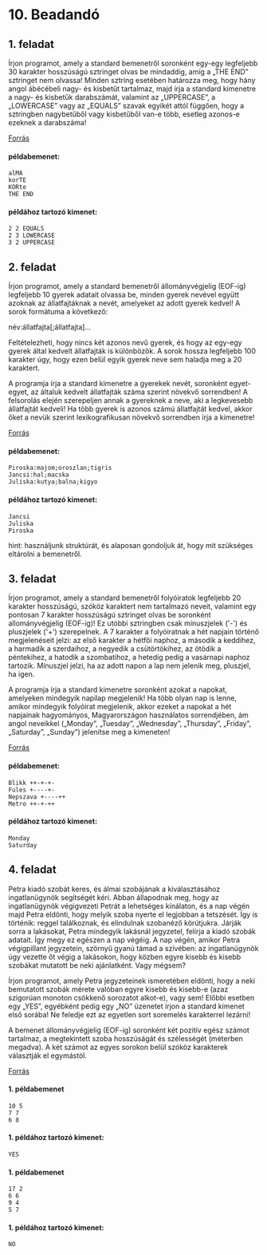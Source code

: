 # 10. Beadandó


## 1. feladat
Írjon programot, amely a standard bemenetről soronként egy-egy legfeljebb 30 karakter hosszúságú sztringet olvas be mindaddig, amíg a „THE END” sztringet nem olvassa! Minden sztring esetében határozza meg, hogy hány angol ábécébeli nagy- és kisbetűt tartalmaz, majd írja a standard kimenetre a nagy- és kisbetűk darabszámát, valamint az „UPPERCASE”, a „LOWERCASE” vagy az „EQUALS” szavak egyikét attól függően, hogy a sztringben nagybetűből vagy kisbetűből van-e több, esetleg azonos-e ezeknek a darabszáma!

[Forrás](https://progcont.hu/progcont/100300/?pid=201373)

#### példabemenet:
```
alMA
korTE
KORte
THE END
```

#### példához tartozó kimenet:
```
2 2 EQUALS
2 3 LOWERCASE
3 2 UPPERCASE
```


## 2. feladat
Írjon programot, amely a standard bemenetről állományvégjelig (EOF-ig) legfeljebb 10 gyerek adatait olvassa be, minden gyerek nevével együtt azoknak az állatfajtáknak a nevét, amelyeket az adott gyerek kedvel! A sorok formátuma a következő:

név:állatfajta[;állatfajta]…

Feltételezheti, hogy nincs két azonos nevű gyerek, és hogy az egy-egy gyerek által kedvelt állatfajták is különbözők. A sorok hossza legfeljebb 100 karakter úgy, hogy ezen belül egyik gyerek neve sem haladja meg a 20 karaktert.

A programja írja a standard kimenetre a gyerekek nevét, soronként egyet-egyet, az általuk kedvelt állatfajták száma szerint növekvő sorrendben! A felsorolás elején szerepeljen annak a gyereknek a neve, aki a legkevesebb állatfajtát kedveli! Ha több gyerek is azonos számú állatfajtát kedvel, akkor őket a nevük szerint lexikografikusan növekvő sorrendben írja a kimenetre!

[Forrás](https://progcont.hu/progcont/100300/?pid=201371)

#### példabemenet:
```
Piroska:majom;oroszlan;tigris
Jancsi:hal;macska
Juliska:kutya;balna;kigyo
```

#### példához tartozó kimenet:
```
Jancsi
Juliska
Piroska
```

hint: használjunk struktúrát, és alaposan gondoljuk át, 
hogy mit szükséges eltárolni a bemenetről.


## 3. feladat
Írjon programot, amely a standard bemenetről folyóiratok legfeljebb 20 karakter hosszúságú, szóköz karaktert nem tartalmazó neveit, valamint egy pontosan 7 karakter hosszúságú sztringet olvas be soronként allományvégjelig (EOF-ig)! Ez utóbbi sztringben csak mínuszjelek ('-') és pluszjelek ('+') szerepelnek. A 7 karakter a folyóiratnak a hét napjain történő megjelenéseit jelzi: az első karakter a hétfői naphoz, a második a keddihez, a harmadik a szerdaihoz, a negyedik a csütörtökihez, az ötödik a péntekihez, a hatodik a szombatihoz, a hetedig pedig a vasárnapi naphoz tartozik. Mínuszjel jelzi, ha az adott napon a lap nem jelenik meg, pluszjel, ha igen.

A programja írja a standard kimenetre soronként azokat a napokat, amelyeken mindegyik napilap megjelenik! Ha több olyan nap is lenne, amikor mindegyik folyóirat megjelenik, akkor ezeket a napokat a hét napjainak hagyományos, Magyarországon használatos sorrendjében, ám angol neveikkel („Monday”, „Tuesday”, „Wednesday”, „Thursday”, „Friday”, „Saturday”, „Sunday”) jelenítse meg a kimeneten!

[Forrás](https://progcont.hu/progcont/100249/?pid=201214)

#### példabemenet:
```
Blikk ++-+-+-
Fules +----+-
Nepszava +----++
Metro ++-+-++
```

#### példához tartozó kimenet:
```
Monday
Saturday
```


## 4. feladat
Petra kiadó szobát keres, és álmai szobájának a kiválasztásához ingatlanügynök segítségét kéri. Abban állapodnak meg, hogy az ingatlanügynök végigvezeti Petrát a lehetséges kínálaton, és a nap végén majd Petra eldönti, hogy melyik szoba nyerte el legjobban a tetszését. Így is történik: reggel találkoznak, és elindulnak szobanéző körútjukra. Járják sorra a lakásokat, Petra mindegyik lakásnál jegyzetel, felírja a kiadó szobák adatait. Így megy ez egészen a nap végéig. A nap végén, amikor Petra végigpillant jegyzetein, szörnyű gyanú támad a szívében: az ingatlanügynök úgy vezette őt végig a lakásokon, hogy közben egyre kisebb és kisebb szobákat mutatott be neki ajánlatként. Vagy mégsem?

Írjon programot, amely Petra jegyzeteinek ismeretében eldönti, hogy a neki bemutatott szobák mérete valóban egyre kisebb és kisebb-e (azaz szigorúan monoton csökkenő sorozatot alkot-e), vagy sem! Előbbi esetben egy „YES”, egyébként pedig egy „NO” üzenetet írjon a standard kimenet első sorába! Ne feledje ezt az egyetlen sort soremelés karakterrel lezárni!

A bemenet állományvégjelig (EOF-ig) soronként két pozitív egész számot tartalmaz, a megtekintett szoba hosszúságát és szélességét (méterben megadva). A két számot az egyes sorokon belül szóköz karakterek választják el egymástól.

[Forrás](https://progcont.hu/progcont/100226/?pid=201124)

#### 1. példabemenet
```
10 5
7 7
6 8
```

#### 1. példához tartozó kimenet:
```
YES
```

#### 1. példabemenet
```
17 2
6 6
9 4
5 7
```

#### 1. példához tartozó kimenet:
```
NO
```







